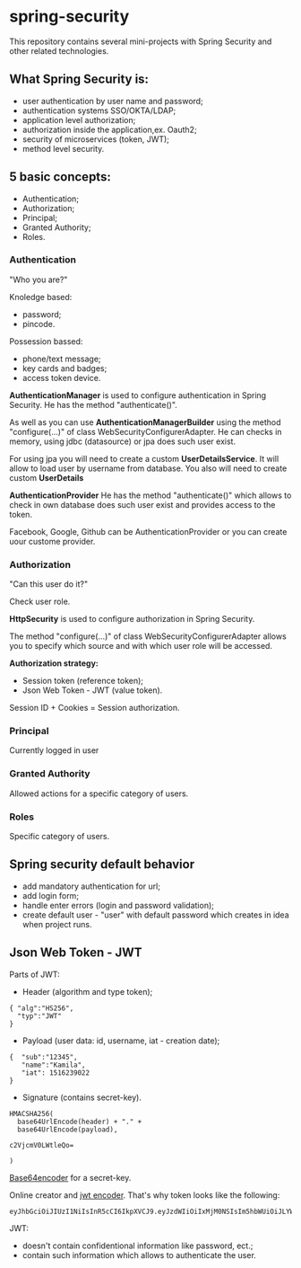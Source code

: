 # spring-security

This repository contains several mini-projects with Spring Security and other related technologies.

## What Spring Security is:
- user authentication by user name and password;
- authentication systems SSO/OKTA/LDAP;
- application level authorization;
- authorization inside the application,ex. Oauth2;
- security of microservices (token, JWT);
- method level security.

## 5 basic concepts:
- Authentication;
- Authorization;
- Principal;
- Granted Authority;
- Roles.

### Authentication
"Who you are?"

Knoledge based:
- password;
- pincode.

Possession bassed:
- phone/text message;
- key cards and badges;
- access token device.

**AuthenticationManager** is used to configure authentication in Spring Security.
He has the method "authenticate()". 

As well as you can use **AuthenticationManagerBuilder** using the method "configure(...)" of class WebSecurityConfigurerAdapter.
He can checks in memory, using jdbc (datasource) or jpa does such user exist.

For using jpa you will need to create a custom **UserDetailsService**. It will allow to load user by username from database. You also will need to create custom **UserDetails**

**AuthenticationProvider**
He has the method "authenticate()" which allows to check in own database does such user exist and 
provides access to the token.

Facebook, Google, Github can be AuthenticationProvider or you can create uour custome provider.

### Authorization
"Can this user do it?"

Check user role.

**HttpSecurity** is used to configure authorization in Spring Security.

The method "configure(...)" of class WebSecurityConfigurerAdapter allows you to specify which source and with which user role will be accessed.

**Authorization strategy:**
- Session token (reference token);
- Json Web Token - JWT (value token).

Session ID + Cookies = Session authorization.

### Principal
Currently logged in user

### Granted Authority
Allowed actions for a specific category of users.

### Roles
Specific category of users.

## Spring security default behavior
- add mandatory authentication for url;
- add login form;
- handle enter errors (login and password validation);
- create default user - "user" with default password which creates in idea when project runs.

## Json Web Token - JWT
Parts of JWT:
- Header (algorithm and type token);
```
{ "alg":"HS256",
  "typ":"JWT"
}
```
- Payload (user data: id, username, iat - creation date);
```
{  "sub":"12345",
   "name":"Kamila",
   "iat": 1516239022
}
```
- Signature (contains secret-key).
```
HMACSHA256(
  base64UrlEncode(header) + "." +
  base64UrlEncode(payload),
  
c2VjcmV0LWtleQo=

)
```
[Base64encoder](https://www.base64encode.org/) for a secret-key.

Online creator and [jwt encoder](https://jwt.io/). 
That's why token looks like the following:
```
eyJhbGciOiJIUzI1NiIsInR5cCI6IkpXVCJ9.eyJzdWIiOiIxMjM0NSIsIm5hbWUiOiJLYW1pbGEiLCJpYXQiOjE1MTYyMzkwMjJ9.yYC4nHAWUEiNDriw1A19HR4pslrYnps3XQRVe6l7CMI
```
JWT:
- doesn't contain confidentional information like password, ect.;
- contain such information which allows to authenticate the user.
